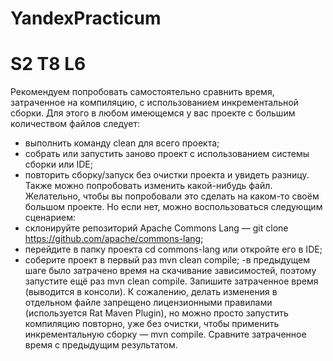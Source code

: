 # YandexPracticum

# S2 T8 L6

Рекомендуем попробовать самостоятельно сравнить время, затраченное на компиляцию, с использованием инкрементальной сборки. Для этого в любом имеющемся у вас проекте с большим количеством файлов следует:

- выполнить команду clean для всего проекта;
- собрать или запустить заново проект с использованием системы сборки или IDE;
- повторить сборку/запуск без очистки проекта и увидеть разницу. Также можно попробовать изменить какой-нибудь файл.
  Желательно, чтобы вы попробовали это сделать на каком-то своём большом проекте. Но если нет, можно воспользоваться следующим сценарием:
- склонируйте репозиторий Apache Commons Lang — git clone https://github.com/apache/commons-lang;
- перейдите в папку проекта cd commons-lang или откройте его в IDE;
- соберите проект в первый раз mvn clean compile;
  -в предыдущем шаге было затрачено время на скачивание зависимостей, поэтому запустите ещё раз mvn clean compile. Запишите затраченное время (выводится в консоли).
  К сожалению, делать изменения в отдельном файле запрещено лицензионными правилами (используется Rat Maven Plugin), но можно просто запустить компиляцию повторно, уже без очистки, чтобы применить инкрементальную сборку — mvn compile. Сравните затраченное время с предыдущим результатом.
